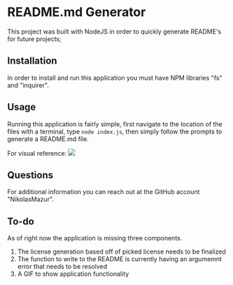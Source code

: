 # README.md Generator
This project was built with NodeJS in order to quickly generate README's for future projects; 

## Installation
In order to install and run this application you must have NPM libraries "fs" and "inquirer".

## Usage
Running this application is fairly simple, first navigate to the location of the files with a terminal, type `node index.js`, then simply follow the prompts to generate a README.md file.

For visual reference: ![](./assets/placeholder.gif)

## Questions
For additional information you can reach out at the GitHub account "NikolasMazur".

## To-do
As of right now the application is missing three components.
1. The license generation based off of picked license needs to be finalized
2. The function to write to the README is currently having an argumemnt error that needs to be resolved
3. A GIF to show application functionality